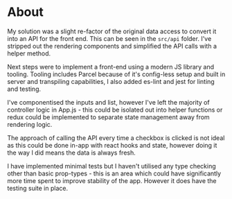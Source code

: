 # About

My solution was a slight re-factor of the original data access to convert it into an API for the front end. This can be seen in the `src/api` folder. I've stripped out the rendering components and simplified the API calls with a helper method.

Next steps were to implement a front-end using a modern JS library and tooling. Tooling includes Parcel because of it's config-less setup and built in server and transpiling capabilities, I also added es-lint and jest for linting and testing.

I've componentised the inputs and list, however I've left the majority of controller logic in App.js - this could be isolated out into helper functions or redux could be implemented to separate state management away from rendering logic.

The approach of calling the API every time a checkbox is clicked is not ideal as this could be done in-app with react hooks and state, however doing it the way I did means the data is always fresh.

I have implemented minimal tests but I haven't utilised any type checking other than basic prop-types - this is an area which could have significantly more time spent to improve stability of the app. However it does have the testing suite in place.